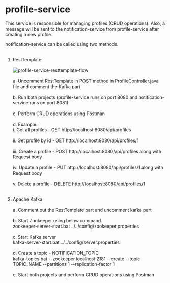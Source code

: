 # profile-service

This service is responsible for managing profiles (CRUD operations). Also, a message will be sent to the notification-service from profile-service after creating a new profile. 

notification-service can be called using two methods.<br/><br/>

1. RestTemplate:<br/><br/>
![profile-service-resttemplate-flow](https://user-images.githubusercontent.com/37982804/151371457-3f04d393-f54c-4357-a900-f3b419b04150.jpg)
<br/><br/>a. Uncomment RestTemplate in POST method in ProfileController.java file and comment the Kafka part <br/><br/>
b. Run both projects (profile-service runs on port 8080 and notification-service runs on port 8081) <br/><br/>
c. Perform CRUD operations using Postman <br/><br/>
d. Example:<br/>
i. Get all profiles - GET http://localhost:8080/api/profiles<br/><br/>
ii. Get profile by id - GET http://localhost:8080/api/profiles/1<br/><br/>
iii. Create a profile - POST http://localhost:8080/api/profiles along with Request body<br/><br/>
iv. Update a profile - PUT http://localhost:8080/api/profiles/1 along with Request body<br/><br/>
v. Delete a profile - DELETE http://localhost:8080/api/profiles/1<br/><br/>

2. Apache Kafka<br/><br/>
a. Comment out the RestTemplate part and uncomment kafka part<br/><br/>
b. Start Zookeeper using below command<br/>
zookeeper-server-start.bat ../../config/zookeeper.properties<br/><br/>
c. Start Kafka server<br/>
kafka-server-start.bat ../../config/server.properties<br/><br/>
d. Create a topic - NOTIFICATION_TOPIC<br/>
kafka-topics.bat --zookeeper localhost:2181 --create --topic TOPIC_NAME --partitions 1 --replication-factor 1<br/><br/>
e. Start both projects and perform CRUD operations using Postman
